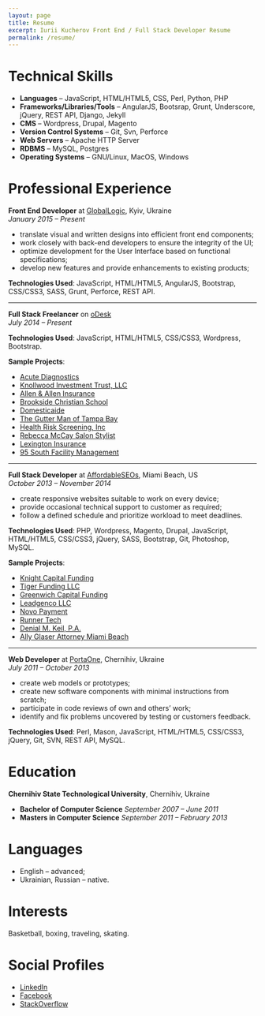 ```yaml
---
layout: page
title: Resume
excerpt: Iurii Kucherov Front End / Full Stack Developer Resume
permalink: /resume/
---
```


# Technical Skills

+ **Languages** – JavaScript, HTML/HTML5, CSS, Perl, Python, PHP
+ **Frameworks/Libraries/Tools** – AngularJS, Bootsrap, Grunt, Underscore, jQuery, REST API, Django, Jekyll
+ **CMS** – Wordpress, Drupal, Magento
+ **Version Control Systems** – Git, Svn, Perforce
+ **Web Servers** – Apache HTTP Server
+ **RDBMS** – MySQL, Postgres
+ **Operating Systems** – GNU/Linux, MacOS, Windows


# Professional Experience

**Front End Developer** at [GlobalLogic](http://www.globallogic.com/ "GlobalLogic"), Kyiv, Ukraine<br/> _January 2015 – Present_

+ translate visual and written designs into efficient front end components;
+ work closely with back-end developers to ensure the integrity of the UI;
+ optimize development for the User Interface based on functional specifications;
+ develop new features and provide enhancements to existing products;

**Technologies Used**: JavaScript, HTML/HTML5, AngularJS, Bootstrap, CSS/CSS3, SASS, Grunt, Perforce, REST API.

----------

**Full Stack Freelancer** on [oDesk](https://www.odesk.com/users/~01c8013e8487023dcf "Iurii Kucherov @oDesk")<br/> _July 2014 – Present_

**Technologies Used**: JavaScript, HTML/HTML5, CSS/CSS3, Wordpress, Bootstrap.

**Sample Projects**:

+ [Acute Diagnostics](http://acutediagnostics.com/ "AcuteDiagnostics")
+ [Knollwood Investment Trust, LLC](http://trustknollwood.com/ "Knollwood Investment Trust, LLC")
+ [Allen & Allen Insurance](http://allen-allen.com "Allen & Allen Insurance")
+ [Brookside Christian School](http://brooksidechristian.com/ "Brookside Christian School")
+ [Domesticaide](http://domesticaide.com/ "Domesticaide")
+ [The Gutter Man of Tampa Bay](http://gutter-man.com/ "The Gutter Man of Tampa Bay")
+ [Health Risk Screening, Inc](http://hrstonline.com/ "Health Risk Screening, Inc")
+ [Rebecca McCay Salon Stylist](http://rebeccathestylist.com/ "Rebecca McCay Salon Stylist")
+ [Lexington Insurance](http://pia-ins.com/ "Lexington Insurance")
+ [95 South Facility Management](http://95southinc.com/ "95southinc")

----------

**Full Stack Developer** at [AffordableSEOs](http://affordableseos.com/ "AffordableSEOs"), Miami Beach, US<br/> _October 2013 – November 2014_

+ create responsive websites suitable to work on every device;
+ provide occasional technical support to customer as required;
+ follow a defined schedule and prioritize workload to meet deadlines.

**Technologies Used**: PHP, Wordpress, Magento, Drupal, JavaScript, HTML/HTML5, CSS/CSS3, jQuery, SASS, Bootstrap, Git, Photoshop, MySQL.

**Sample Projects**:

+ [Knight Capital Funding](http://www.knightcapitalfunding.com/ "KnightCapitalFunding")
+ [Tiger Funding LLC](http://tigerfundingllc.com/ "TigerFundingLLC")
+ [Greenwich Capital Funding](http://greenwichcapitalfunding.com/ "GreenwichCapitalFunding")
+ [Leadgenco LLC](http://leadgencollc.com/ "LeadgencoLLC")
+ [Novo Payment](http://novopayment.com/ "NovoPayment")
+ [Runner Tech](http://runnertech.com/ "RunnerTech")
+ [Denial M. Keil, P.A.](http://keillaw.com/ "Denial M. Keil, P.A.")
+ [Ally Glaser Attorney Miami Beach](http://allyglaser.com/ "Ally Glaser Attorney Miami Beach")

----------

**Web Developer** at [PortaOne](https://portaone.com/ "PortaOne"), Chernihiv, Ukraine<br/> _July 2011 – October 2013_

+ create web models or prototypes;
+ create new software components with minimal instructions from scratch;
+ participate in code reviews of own and others’ work;
+ identify and fix problems uncovered by testing or customers feedback.

**Technologies Used**: Perl, Mason, JavaScript, HTML/HTML5, CSS/CSS3, jQuery, Git, SVN,
REST API, MySQL.


# Education

**Chernihiv State Technological University**, Chernihiv, Ukraine

+ **Bachelor of Computer Science** _September 2007 – June 2011_
+ **Masters in Computer Science** _September 2011 – February 2013_


# Languages

+ English – advanced;
+ Ukrainian, Russian – native.

# Interests

Basketball, boxing, traveling, skating.


# Social Profiles
+ [LinkedIn](https://ua.linkedin.com/in/ikucherov "Iurii Kucherov LinkedIn Profile")
+ [Facebook](https://www.facebook.com/ikucherov "Iurii Kucherov Facebook Profile")
+ [StackOverflow](http://stackoverflow.com/users/1022726/yuyokk "Denial M. Keil, P.A.")
